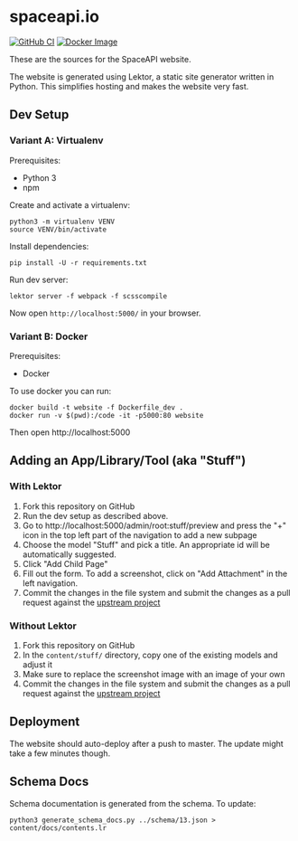# spaceapi.io

[![GitHub CI][ci-badge]][ci]
[![Docker Image][docker-image-badge]][docker-image]

These are the sources for the SpaceAPI website.

The website is generated using Lektor, a static site generator written in
Python. This simplifies hosting and makes the website very fast.


## Dev Setup

### Variant A: Virtualenv

Prerequisites:

- Python 3
- npm

Create and activate a virtualenv:

    python3 -m virtualenv VENV
    source VENV/bin/activate

Install dependencies:

    pip install -U -r requirements.txt

Run dev server:

    lektor server -f webpack -f scsscompile

Now open `http://localhost:5000/` in your browser.

### Variant B: Docker

Prerequisites:

- Docker

To use docker you can run:

    docker build -t website -f Dockerfile_dev .
    docker run -v $(pwd):/code -it -p5000:80 website

Then open http://localhost:5000


## Adding an App/Library/Tool (aka "Stuff")

### With Lektor

1. Fork this repository on GitHub
2. Run the dev setup as described above.
3. Go to http://localhost:5000/admin/root:stuff/preview and press the "+" icon
   in the top left part of the navigation to add a new subpage
4. Choose the model "Stuff" and pick a title. An appropriate id will be
   automatically suggested.
5. Click "Add Child Page"
6. Fill out the form. To add a screenshot, click on "Add Attachment" in the
   left navigation.
7. Commit the changes in the file system and submit the changes as a pull
   request against the [upstream project](https://github.com/spaceapi/website)

### Without Lektor

1. Fork this repository on GitHub
2. In the `content/stuff/` directory, copy one of the existing models and adjust it
3. Make sure to replace the screenshot image with an image of your own
4. Commit the changes in the file system and submit the changes as a pull
   request against the [upstream project](https://github.com/spaceapi/website)


## Deployment

The website should auto-deploy after a push to master. The update might take a
few minutes though.


## Schema Docs

Schema documentation is generated from the schema. To update:

    python3 generate_schema_docs.py ../schema/13.json > content/docs/contents.lr


<!-- Badges -->
[ci]: https://img.shields.io/github/workflow/status/SpaceAPI/website/CI/master
[ci-badge]: https://github.com/SpaceAPI/website/actions?query=workflow%3ACI
[docker-image]: https://hub.docker.com/r/spaceapi/website/
[docker-image-badge]: https://img.shields.io/docker/pulls/spaceapi/website.svg
